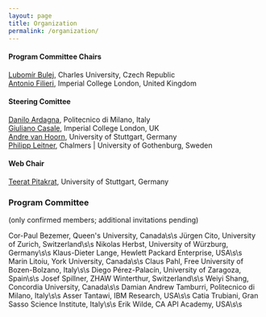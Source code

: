 ```yaml
---
layout: page
title: Organization
permalink: /organization/
---
```

#### Program Committee Chairs

[Lubomír Bulej](http://d3s.mff.cuni.cz/~bulej/), Charles University, Czech Republic  
[Antonio Filieri](https://www.antonio.filieri.name/), Imperial College London, United Kingdom

#### Steering Comittee

[Danilo Ardagna](http://ardagna.faculty.polimi.it/), Politecnico di Milano, Italy  
[Giuliano Casale](http://wp.doc.ic.ac.uk/gcasale/), Imperial College London, UK  
[Andre van Hoorn](http://www.iste.uni-stuttgart.de/rss/people/vanhoorn/), University of Stuttgart, Germany  
[Philipp Leitner](http://www.chalmers.se/en/staff/Pages/philipp-leitner.aspx), Chalmers | University of Gothenburg, Sweden

#### Web Chair

[Teerat Pitakrat](http://www.iste.uni-stuttgart.de/rss/people/pitakrat.html), University of Stuttgart, Germany  


### Program Committee
(only confirmed members; additional invitations pending)

 Cor-Paul Bezemer, Queen's University, Canada\s\s
 Jürgen Cito, University of Zurich, Switzerland\s\s
 Nikolas Herbst, University of Würzburg, Germany\s\s
 Klaus-Dieter Lange, Hewlett Packard Enterprise, USA\s\s
 Marin Litoiu, York University, Canada\s\s
 Claus Pahl, Free University of Bozen-Bolzano, Italy\s\s
 Diego Pérez-Palacín, University of Zaragoza, Spain\s\s
 Josef Spillner, ZHAW Winterthur, Switzerland\s\s
 Weiyi Shang, Concordia University, Canada\s\s
 Damian Andrew Tamburri, Politecnico di Milano, Italy\s\s
 Asser Tantawi, IBM Research, USA\s\s
 Catia Trubiani, Gran Sasso Science Institute, Italy\s\s
 Erik Wilde, CA API Academy, USA\s\s
